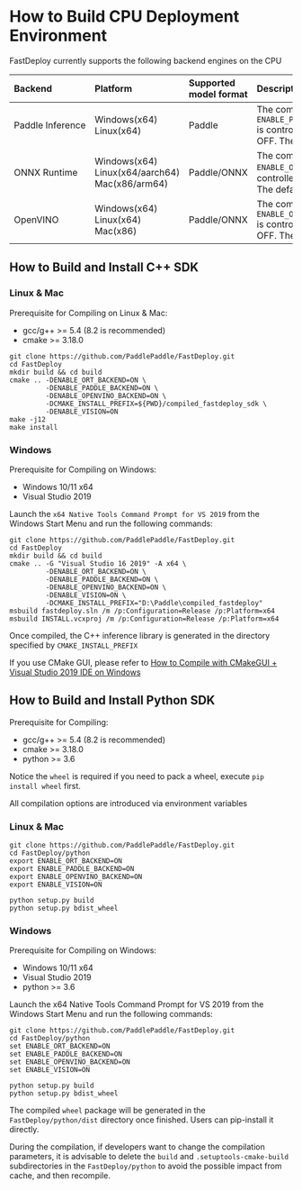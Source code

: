 

# How to Build CPU Deployment Environment

FastDeploy currently supports the following backend engines on the CPU

| Backend               | Platform                                             | Supported model format | Description                                                                                      |
|:--------------------- |:---------------------------------------------------- |:---------------------- |:------------------------------------------------------------------------------------------------ |
| Paddle&nbsp;Inference | Windows(x64)<br>Linux(x64)                           | Paddle                 | The compilation switch `ENABLE_PADDLE_BACKEND` is controlled by ON or OFF. The default is OFF.   |
| ONNX&nbsp;Runtime     | Windows(x64)<br>Linux(x64/aarch64)<br>Mac(x86/arm64) | Paddle/ONNX            | The compilation switch `ENABLE_ORT_BACKEND` is controlled by ON or OFF. The default is OFF.      |
| OpenVINO              | Windows(x64)<br>Linux(x64)<br>Mac(x86)               | Paddle/ONNX            | The compilation switch `ENABLE_OPENVINO_BACKEND` is controlled by ON or OFF. The default is OFF. |

## How to Build and Install C++ SDK

### Linux & Mac

Prerequisite for Compiling on Linux & Mac:

- gcc/g++ >= 5.4 (8.2 is recommended)
- cmake >= 3.18.0

```
git clone https://github.com/PaddlePaddle/FastDeploy.git
cd FastDeploy
mkdir build && cd build
cmake .. -DENABLE_ORT_BACKEND=ON \
         -DENABLE_PADDLE_BACKEND=ON \
         -DENABLE_OPENVINO_BACKEND=ON \
         -DCMAKE_INSTALL_PREFIX=${PWD}/compiled_fastdeploy_sdk \
         -DENABLE_VISION=ON
make -j12
make install
```

### Windows

Prerequisite for Compiling on Windows: 

- Windows 10/11 x64
- Visual Studio 2019

Launch the `x64 Native Tools Command Prompt for VS 2019` from the Windows Start Menu and run the following commands:

```
git clone https://github.com/PaddlePaddle/FastDeploy.git
cd FastDeploy
mkdir build && cd build
cmake .. -G "Visual Studio 16 2019" -A x64 \
         -DENABLE_ORT_BACKEND=ON \
         -DENABLE_PADDLE_BACKEND=ON \
         -DENABLE_OPENVINO_BACKEND=ON \
         -DENABLE_VISION=ON \
         -DCMAKE_INSTALL_PREFIX="D:\Paddle\compiled_fastdeploy"
msbuild fastdeploy.sln /m /p:Configuration=Release /p:Platform=x64
msbuild INSTALL.vcxproj /m /p:Configuration=Release /p:Platform=x64
```

Once compiled, the C++ inference library is generated in the directory specified by `CMAKE_INSTALL_PREFIX`

If you use CMake GUI, please refer to [How to Compile with CMakeGUI + Visual Studio 2019 IDE on Windows](../faq/build_on_win_with_gui.md)

## How to Build and Install Python SDK

Prerequisite for Compiling: 

- gcc/g++ >= 5.4 (8.2 is recommended)
- cmake >= 3.18.0
- python >= 3.6

Notice the `wheel` is required if you need to pack a wheel, execute `pip install wheel` first.

All compilation options are introduced via environment variables

### Linux & Mac

```
git clone https://github.com/PaddlePaddle/FastDeploy.git
cd FastDeploy/python
export ENABLE_ORT_BACKEND=ON
export ENABLE_PADDLE_BACKEND=ON
export ENABLE_OPENVINO_BACKEND=ON
export ENABLE_VISION=ON

python setup.py build
python setup.py bdist_wheel
```

### Windows

Prerequisite for Compiling on Windows:

- Windows 10/11 x64
- Visual Studio 2019
- python >= 3.6

Launch the x64 Native Tools Command Prompt for VS 2019 from the Windows Start Menu and run the following commands:

```
git clone https://github.com/PaddlePaddle/FastDeploy.git
cd FastDeploy/python
set ENABLE_ORT_BACKEND=ON
set ENABLE_PADDLE_BACKEND=ON
set ENABLE_OPENVINO_BACKEND=ON
set ENABLE_VISION=ON

python setup.py build
python setup.py bdist_wheel
```

The compiled `wheel` package will be generated in the `FastDeploy/python/dist` directory once finished. Users can pip-install it directly.

During the compilation, if developers want to change the compilation parameters,  it is advisable to delete the `build` and `.setuptools-cmake-build` subdirectories in the `FastDeploy/python` to avoid the possible impact from cache, and then recompile.
